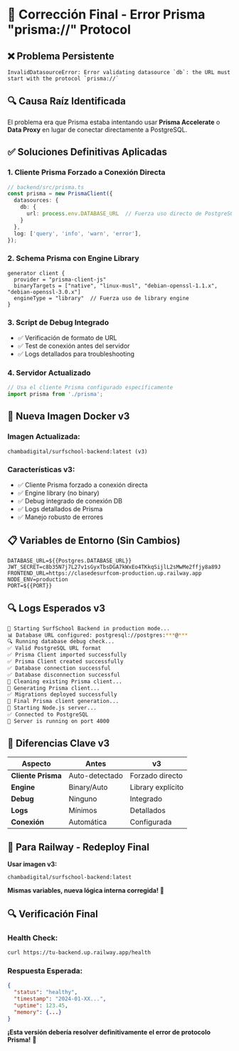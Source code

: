 # 🎯 Corrección Final - Error Prisma "prisma://" Protocol

## ❌ Problema Persistente
```
InvalidDatasourceError: Error validating datasource `db`: the URL must start with the protocol `prisma://`
```

## 🔍 Causa Raíz Identificada
El problema era que Prisma estaba intentando usar **Prisma Accelerate** o **Data Proxy** en lugar de conectar directamente a PostgreSQL.

## ✅ Soluciones Definitivas Aplicadas

### 1. **Cliente Prisma Forzado a Conexión Directa**
```typescript
// backend/src/prisma.ts
const prisma = new PrismaClient({
  datasources: {
    db: {
      url: process.env.DATABASE_URL  // Fuerza uso directo de PostgreSQL
    }
  },
  log: ['query', 'info', 'warn', 'error'],
});
```

### 2. **Schema Prisma con Engine Library**
```prisma
generator client {
  provider = "prisma-client-js"
  binaryTargets = ["native", "linux-musl", "debian-openssl-1.1.x", "debian-openssl-3.0.x"]
  engineType = "library"  // Fuerza uso de library engine
}
```

### 3. **Script de Debug Integrado**
- ✅ Verificación de formato de URL
- ✅ Test de conexión antes del servidor
- ✅ Logs detallados para troubleshooting

### 4. **Servidor Actualizado**
```typescript
// Usa el cliente Prisma configurado específicamente
import prisma from './prisma';
```

## 🚀 Nueva Imagen Docker v3

### Imagen Actualizada:
```
chambadigital/surfschool-backend:latest (v3)
```

### Características v3:
- ✅ Cliente Prisma forzado a conexión directa
- ✅ Engine library (no binary)
- ✅ Debug integrado de conexión DB
- ✅ Logs detallados de Prisma
- ✅ Manejo robusto de errores

## 📋 Variables de Entorno (Sin Cambios)

```env
DATABASE_URL=${{Postgres.DATABASE_URL}}
JWT_SECRET=c8b35N7j7L27v1sGyxTbsDGA7kWxEo4TKkqSijlL2sMwMe2ffjy8a89J
FRONTEND_URL=https://clasedesurfcom-production.up.railway.app
NODE_ENV=production
PORT=${{PORT}}
```

## 🔍 Logs Esperados v3

```bash
🚀 Starting SurfSchool Backend in production mode...
📊 Database URL configured: postgresql://postgres:***@***
🔍 Running database debug check...
✅ Valid PostgreSQL URL format
✅ Prisma Client imported successfully
✅ Prisma Client created successfully
✅ Database connection successful
✅ Database disconnection successful
🧹 Cleaning existing Prisma client...
🔧 Generating Prisma client...
✅ Migrations deployed successfully
🔄 Final Prisma client generation...
🌟 Starting Node.js server...
✅ Connected to PostgreSQL
🚀 Server is running on port 4000
```

## 🎯 Diferencias Clave v3

| Aspecto | Antes | v3 |
|---------|-------|-----|
| **Cliente Prisma** | Auto-detectado | Forzado directo |
| **Engine** | Binary/Auto | Library explícito |
| **Debug** | Ninguno | Integrado |
| **Logs** | Mínimos | Detallados |
| **Conexión** | Automática | Configurada |

## 🚀 Para Railway - Redeploy Final

**Usar imagen v3:**
```
chambadigital/surfschool-backend:latest
```

**Mismas variables, nueva lógica interna corregida! 🎉**

## 🔍 Verificación Final

### Health Check:
```bash
curl https://tu-backend.up.railway.app/health
```

### Respuesta Esperada:
```json
{
  "status": "healthy",
  "timestamp": "2024-01-XX...",
  "uptime": 123.45,
  "memory": {...}
}
```

**¡Esta versión debería resolver definitivamente el error de protocolo Prisma!** 🎯